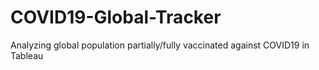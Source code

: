 # COVID19-Global-Tracker
Analyzing global population partially/fully vaccinated against COVID19 in Tableau
